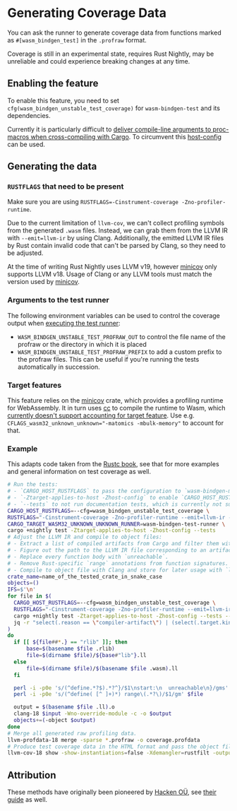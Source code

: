 # Generating Coverage Data

You can ask the runner to generate coverage data from functions marked as `#[wasm_bindgen_test]` in the `.profraw` format.

<div class="warning">
  Coverage is still in an experimental state, requires Rust Nightly, may be
  unreliable and could experience breaking changes at any time.
</div>

## Enabling the feature

To enable this feature, you need to set `cfg(wasm_bindgen_unstable_test_coverage)` for `wasm-bindgen-test` and its dependencies.

Currently it is particularly difficult to [deliver compile-line arguments to proc-macros when cross-compiling with Cargo][1]. To circumvent this [host-config] can be used.

[1]: https://github.com/rust-lang/cargo/issues/4423
[host-config]: https://doc.rust-lang.org/nightly/cargo/reference/unstable.html#host-config

## Generating the data

### `RUSTFLAGS` that need to be present

Make sure you are using `RUSTFLAGS=-Cinstrument-coverage -Zno-profiler-runtime`.

Due to the current limitation of `llvm-cov`, we can't collect profiling symbols from the generated `.wasm` files. Instead, we can grab them from the LLVM IR with `--emit=llvm-ir` by using Clang. Additionally, the emitted LLVM IR files by Rust contain invalid code that can't be parsed by Clang, so they need to be adjusted.

At the time of writing Rust Nightly uses LLVM v19, however [minicov] only supports LLVM v18. Usage of Clang or any LLVM tools must match the version used by [minicov].

[minicov]: https://crates.io/crates/minicov

### Arguments to the test runner

The following environment variables can be used to control the coverage output when [executing the test runner][2]:

- `WASM_BINDGEN_UNSTABLE_TEST_PROFRAW_OUT` to control the file name of the profraw or the directory in which it is placed
- `WASM_BINDGEN_UNSTABLE_TEST_PROFRAW_PREFIX` to add a custom prefix to the profraw files. This can be useful if you're running the tests automatically in succession.

[2]: usage.html#appendix-using-wasm-bindgen-test-without-wasm-pack

### Target features

This feature relies on the [minicov] crate, which provides a profiling runtime for WebAssembly. It in turn uses [cc] to compile the runtime to Wasm, which [currently doesn't support accounting for target feature][3]. Use e.g. `CFLAGS_wasm32_unknown_unknown="-matomics -mbulk-memory"` to account for that.

[3]: https://github.com/rust-lang/cc-rs/issues/268
[cc]: https://crates.io/crates/cc
[minicov]: https://crates.io/crates/minicov

### Example

This adapts code taken from the [Rustc book], see that for more examples and general information on test coverage as well.

```sh
# Run the tests:
# - `CARGO_HOST_RUSTFLAGS` to pass the configuration to `wasm-bindgen-macro`.
# - `-Ztarget-applies-to-host -Zhost-config` to enable `CARGO_HOST_RUSTFLAGS`.
# - `--tests` to not run documentation tests, which is currently not supported.
CARGO_HOST_RUSTFLAGS=--cfg=wasm_bindgen_unstable_test_coverage \
RUSTFLAGS="-Cinstrument-coverage -Zno-profiler-runtime --emit=llvm-ir --cfg=wasm_bindgen_unstable_test_coverage" \
CARGO_TARGET_WASM32_UNKNOWN_UNKNOWN_RUNNER=wasm-bindgen-test-runner \
cargo +nightly test -Ztarget-applies-to-host -Zhost-config --tests
# Adjust the LLVM IR and compile to object files:
# - Extract a list of compiled artifacts from Cargo and filter them with `jq`.
# - Figure out the path to the LLVM IR file corresponding to an artifact.
# - Replace every function body with `unreachable`.
# - Remove Rust-specific `range` annotations from function signatures.
# - Compile to object file with Clang and store for later usage with `llvm-cov`.
crate_name=name_of_the_tested_crate_in_snake_case
objects=()
IFS=$'\n'
for file in $(
  CARGO_HOST_RUSTFLAGS=--cfg=wasm_bindgen_unstable_test_coverage \
  RUSTFLAGS="-Cinstrument-coverage -Zno-profiler-runtime --emit=llvm-ir --cfg=wasm_bindgen_unstable_test_coverage" \
  cargo +nightly test -Ztarget-applies-to-host -Zhost-config --tests --no-run --message-format=json | \
  jq -r "select(.reason == \"compiler-artifact\") | (select(.target.kind == [\"test\"]) // select(.target.name == \"$crate_name\")) | .filenames[0]"
)
do
  if [[ ${file##*.} == "rlib" ]]; then
      base=$(basename $file .rlib)
      file=$(dirname $file)/${base#"lib"}.ll
  else
      file=$(dirname $file)/$(basename $file .wasm).ll
  fi

  perl -i -p0e 's/(^define.*?$).*?^}/$1\nstart:\n  unreachable\n}/gms' $file
  perl -i -p0e 's/(^define( [^ ]+)*) range\(.*?\)/$1/gm' $file

  output = $(basename $file .ll).o
  clang-18 $input -Wno-override-module -c -o $output
  objects+=(-object $output)
done
# Merge all generated raw profiling data.
llvm-profdata-18 merge -sparse *.profraw -o coverage.profdata
# Produce test coverage data in the HTML format and pass the object files we generated earlier.
llvm-cov-18 show -show-instantiations=false -Xdemangler=rustfilt -output-dir coverage -format=html -instr-profile=coverage.profdata ${objects[@]} -sources src
```

[rustc book]: https://doc.rust-lang.org/nightly/rustc/instrument-coverage.html

## Attribution

These methods have originally been pioneered by [Hacken OÜ], see [their guide][4] as well.

[4]: https://hknio.github.io/wasmcov
[Hacken OÜ]: https://hacken.io
